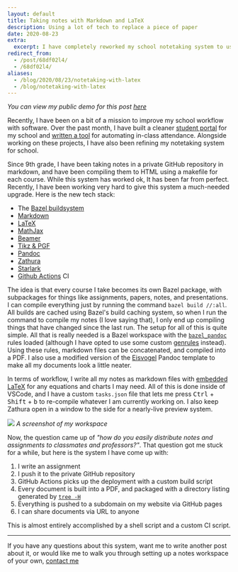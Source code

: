 ```yaml
---
layout: default
title: Taking notes with Markdown and LaTeX
description: Using a lot of tech to replace a piece of paper
date: 2020-08-23
extra:
  excerpt: I have completely reworked my school notetaking system to use LaTeX.  This post outlines how I did everything, and my new workflow.
redirect_from:
  - /post/68df02l4/
  - /68df02l4/
aliases:
  - /blog/2020/08/23/notetaking-with-latex
  - /blog/notetaking-with-latex
---
```


*You can view my public demo for this post [here](https://github.com/Ewpratten/school-notes-demo)*

Recently, I have been on a bit of a mission to improve my school workflow with software. Over the past month, I have built a cleaner [student portal](https://github.com/Ewpratten/student_portal#unofficial-tvdsb-student-portal-webapp) for my school and [written a tool](https://github.com/Ewpratten/timeandplace-api#timeandplace-api--cli-application) for automating in-class attendance. Alongside working on these projects, I have also been refining my notetaking system for school.

Since 9th grade, I have been taking notes in a private GitHub repository in markdown, and have been compiling them to HTML using a makefile for each course. While this system has worked ok, It has been far from perfect. Recently, I have been working very hard to give this system a much-needed upgrade. Here is the new tech stack:

 - The [Bazel buildsystem](https://bazel.build)
 - [Markdown](https://en.wikipedia.org/wiki/Markdown)
 - [LaTeX](https://en.wikipedia.org/wiki/LaTeX)
 - [MathJax](https://www.mathjax.org/)
 - [Beamer](https://ctan.org/pkg/beamer)
 - [Tikz & PGF](https://ctan.org/pkg/pgf)
 - [Pandoc](https://pandoc.org/)
 - [Zathura](https://pwmt.org/projects/zathura/)
 - [Starlark](https://docs.bazel.build/versions/master/skylark/language.html)
 - [Github Actions](https://github.com/features/actions) CI

The idea is that every course I take becomes its own Bazel package, with subpackages for things like assignments, papers, notes, and presentations. I can compile everything just by running the command `bazel build //:all`. All builds are cached using Bazel's build caching system, so when I run the command to compile my notes (I love saying that), I only end up compiling things that have changed since the last run. The setup for all of this is quite simple. All that is really needed is a Bazel workspace with the [`bazel_pandoc`](https://github.com/ProdriveTechnologies/bazel-pandoc) rules loaded (although I have opted to use some custom [genrules](https://docs.bazel.build/versions/master/be/general.html#genrule) instead). Using these rules, markdown files can be concatenated, and compiled into a PDF. I also use a modified version of the [Eisvogel](https://github.com/Wandmalfarbe/pandoc-latex-template) Pandoc template to make all my documents look a little neater.

In terms of workflow, I write all my notes as markdown files with [embedded LaTeX](https://pandoc.org/MANUAL.html#math) for any equations and charts I may need. All of this is done inside of VSCode, and I have a custom `tasks.json` file that lets me press <kbd>Ctrl</kbd> + <kbd>Shift</kbd> + <kbd>b</kbd> to re-compile whatever I am currently working on. I also keep Zathura open in a window to the side for a nearly-live preview system.

<script src="https://gist.github.com/Ewpratten/163aa9c9cb4e8c20e732e3713c95c915.js" ></script>

![](/assets/blog/latex-notes/hs_notes_workflow.png)
*A screenshot of my workspace*

Now, the question came up of *"how do you easily distribute notes and assignments to classmates and professors?"*. That question got me stuck for a while, but here is the system I have come up with:

 1. I write an assignment
 2. I push it to the private GitHub repository
 3. GitHub Actions picks up the deployment with a custom build script
 4. Every document is built into a PDF, and packaged with a directory listing generated by [`tree -H`](http://mama.indstate.edu/users/ice/tree/tree.1.html#XML/JSON/HTML%20OPTIONS)
 5. Everything is pushed to a subdomain on my website via GitHub pages
 6. I can share documents via URL to anyone

This is almost entirely accomplished by a shell script and a custom CI script.

<script src="https://gist.github.com/Ewpratten/4a69af01250291eb2981510feddef642.js"></script>

---

If you have any questions about this system, want me to write another post about it, or would like me to walk you through setting up a notes workspace of your own, [contact me](/contact)
